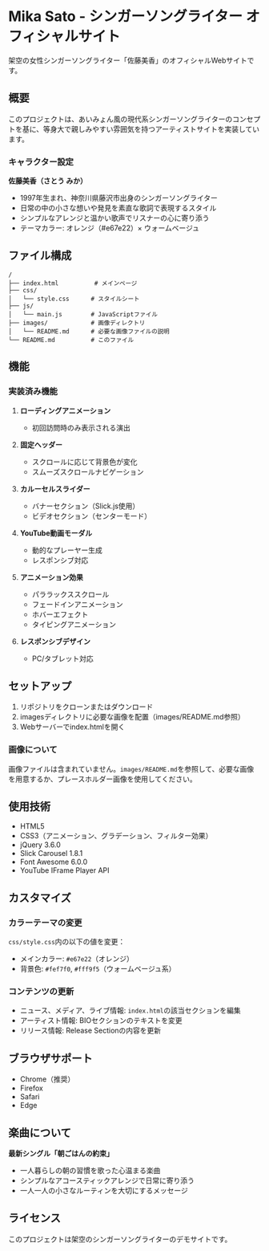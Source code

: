 # Mika Sato - シンガーソングライター オフィシャルサイト

架空の女性シンガーソングライター「佐藤美香」のオフィシャルWebサイトです。

## 概要

このプロジェクトは、あいみょん風の現代系シンガーソングライターのコンセプトを基に、等身大で親しみやすい雰囲気を持つアーティストサイトを実装しています。

### キャラクター設定

**佐藤美香（さとう みか）**
- 1997年生まれ、神奈川県藤沢市出身のシンガーソングライター
- 日常の中の小さな想いや発見を素直な歌詞で表現するスタイル
- シンプルなアレンジと温かい歌声でリスナーの心に寄り添う
- テーマカラー: オレンジ（#e67e22）× ウォームベージュ

## ファイル構成

```
/
├── index.html          # メインページ
├── css/
│   └── style.css      # スタイルシート
├── js/
│   └── main.js        # JavaScriptファイル
├── images/            # 画像ディレクトリ
│   └── README.md      # 必要な画像ファイルの説明
└── README.md          # このファイル
```

## 機能

### 実装済み機能

1. **ローディングアニメーション**
   - 初回訪問時のみ表示される演出

2. **固定ヘッダー**
   - スクロールに応じて背景色が変化
   - スムーズスクロールナビゲーション

3. **カルーセルスライダー**
   - バナーセクション（Slick.js使用）
   - ビデオセクション（センターモード）

4. **YouTube動画モーダル**
   - 動的なプレーヤー生成
   - レスポンシブ対応

5. **アニメーション効果**
   - パララックススクロール
   - フェードインアニメーション
   - ホバーエフェクト
   - タイピングアニメーション

6. **レスポンシブデザイン**
   - PC/タブレット対応

## セットアップ

1. リポジトリをクローンまたはダウンロード
2. imagesディレクトリに必要な画像を配置（images/README.md参照）
3. Webサーバーでindex.htmlを開く

### 画像について

画像ファイルは含まれていません。`images/README.md`を参照して、必要な画像を用意するか、プレースホルダー画像を使用してください。

## 使用技術

- HTML5
- CSS3（アニメーション、グラデーション、フィルター効果）
- jQuery 3.6.0
- Slick Carousel 1.8.1
- Font Awesome 6.0.0
- YouTube IFrame Player API

## カスタマイズ

### カラーテーマの変更

`css/style.css`内の以下の値を変更：
- メインカラー: `#e67e22`（オレンジ）
- 背景色: `#fef7f0`, `#fff9f5`（ウォームベージュ系）

### コンテンツの更新

- ニュース、メディア、ライブ情報: `index.html`の該当セクションを編集
- アーティスト情報: BIOセクションのテキストを変更
- リリース情報: Release Sectionの内容を更新

## ブラウザサポート

- Chrome（推奨）
- Firefox
- Safari
- Edge

## 楽曲について

**最新シングル「朝ごはんの約束」**
- 一人暮らしの朝の習慣を歌った心温まる楽曲
- シンプルなアコースティックアレンジで日常に寄り添う
- 一人一人の小さなルーティンを大切にするメッセージ

## ライセンス

このプロジェクトは架空のシンガーソングライターのデモサイトです。